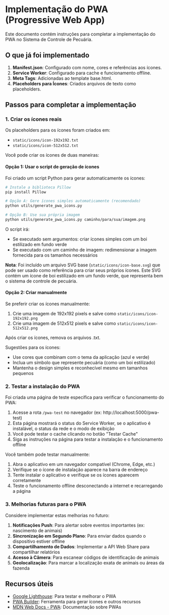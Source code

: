 # Implementação do PWA (Progressive Web App)

Este documento contém instruções para completar a implementação do PWA no Sistema de Controle de Pecuária.

## O que já foi implementado

1. **Manifest.json**: Configurado com nome, cores e referências aos ícones.
2. **Service Worker**: Configurado para cache e funcionamento offline.
3. **Meta Tags**: Adicionadas ao template base.html.
4. **Placeholders para Ícones**: Criados arquivos de texto como placeholders.

## Passos para completar a implementação

### 1. Criar os ícones reais

Os placeholders para os ícones foram criados em:
- `static/icons/icon-192x192.txt`
- `static/icons/icon-512x512.txt`

Você pode criar os ícones de duas maneiras:

#### Opção 1: Usar o script de geração de ícones

Foi criado um script Python para gerar automaticamente os ícones:

```bash
# Instale a biblioteca Pillow
pip install Pillow

# Opção A: Gere ícones simples automaticamente (recomendado)
python utils/generate_pwa_icons.py

# Opção B: Use sua própria imagem
python utils/generate_pwa_icons.py caminho/para/sua/imagem.png
```

O script irá:
- Se executado sem argumentos: criar ícones simples com um boi estilizado em fundo verde
- Se executado com um caminho de imagem: redimensionar a imagem fornecida para os tamanhos necessários

**Nota**: Foi incluído um arquivo SVG base (`static/icons/icon-base.svg`) que pode ser usado como referência para criar seus próprios ícones. Este SVG contém um ícone de boi estilizado em um fundo verde, que representa bem o sistema de controle de pecuária.

#### Opção 2: Criar manualmente

Se preferir criar os ícones manualmente:

1. Crie uma imagem de 192x192 pixels e salve como `static/icons/icon-192x192.png`
2. Crie uma imagem de 512x512 pixels e salve como `static/icons/icon-512x512.png`

Após criar os ícones, remova os arquivos .txt.

Sugestões para os ícones:
- Use cores que combinam com o tema da aplicação (azul e verde)
- Inclua um símbolo que represente pecuária (como um boi estilizado)
- Mantenha o design simples e reconhecível mesmo em tamanhos pequenos

### 2. Testar a instalação do PWA

Foi criada uma página de teste específica para verificar o funcionamento do PWA:

1. Acesse a rota `/pwa-test` no navegador (ex: http://localhost:5000/pwa-test)
2. Esta página mostrará o status do Service Worker, se o aplicativo é instalável, o status da rede e o modo de exibição
3. Você pode testar o cache clicando no botão "Testar Cache"
4. Siga as instruções na página para testar a instalação e o funcionamento offline

Você também pode testar manualmente:

1. Abra o aplicativo em um navegador compatível (Chrome, Edge, etc.)
2. Verifique se o ícone de instalação aparece na barra de endereço
3. Tente instalar o aplicativo e verifique se os ícones aparecem corretamente
4. Teste o funcionamento offline desconectando a internet e recarregando a página

### 3. Melhorias futuras para o PWA

Considere implementar estas melhorias no futuro:

1. **Notificações Push**: Para alertar sobre eventos importantes (ex: nascimento de animais)
2. **Sincronização em Segundo Plano**: Para enviar dados quando o dispositivo estiver offline
3. **Compartilhamento de Dados**: Implementar a API Web Share para compartilhar relatórios
4. **Acesso à Câmera**: Para escanear códigos de identificação de animais
5. **Geolocalização**: Para marcar a localização exata de animais ou áreas da fazenda

## Recursos úteis

- [Google Lighthouse](https://developers.google.com/web/tools/lighthouse): Para testar e melhorar o PWA
- [PWA Builder](https://www.pwabuilder.com/): Ferramenta para gerar ícones e outros recursos
- [MDN Web Docs - PWA](https://developer.mozilla.org/pt-BR/docs/Web/Progressive_web_apps): Documentação sobre PWAs